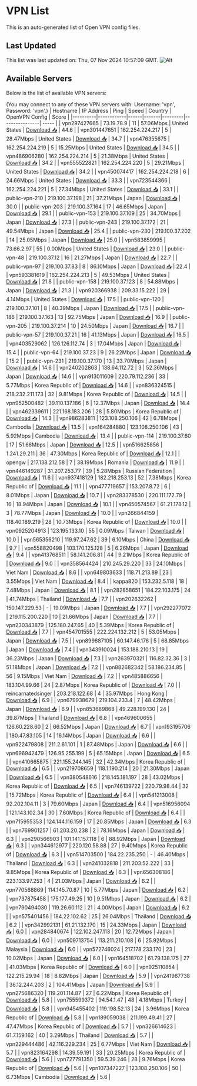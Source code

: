 # VPN List

This is an auto-generated list of Open VPN config files.

## Last Updated

This list was last updated on: Thu, 07 Nov 2024 10:57:09 GMT.
![Alt](https://repobeats.axiom.co/api/embed/186b98318ef1479477931607c1ad7d823f12451f.svg "Repobeats analytics image")

## Available Servers

Below is the list of available VPN servers:

(You may connect to any of these VPN servers with: Username: 'vpn', Password: 'vpn'.)
| Hostname | IP Address | Ping | Speed | Country | OpenVPN Config | Score |
|----------|------------|------|-------|---------|----------------| ----- |
| vpn297427665 | 73.19.78.9 | 11 | 57.06Mbps | United States | [Download 📥](./configs/server_0_US.ovpn) | 44.6 |
| vpn301447651 | 162.254.224.217 | 5 | 28.47Mbps | United States | [Download 📥](./configs/server_1_US.ovpn) | 34.7 |
| vpn476355675 | 162.254.224.219 | 5 | 15.25Mbps | United States | [Download 📥](./configs/server_2_US.ovpn) | 34.5 |
| vpn486906280 | 162.254.224.214 | 5 | 21.38Mbps | United States | [Download 📥](./configs/server_3_US.ovpn) | 34.2 |
| vpn555522821 | 162.254.224.220 | 5 | 29.21Mbps | United States | [Download 📥](./configs/server_4_US.ovpn) | 34.2 |
| vpn450074417 | 162.254.224.218 | 6 | 24.66Mbps | United States | [Download 📥](./configs/server_5_US.ovpn) | 33.3 |
| vpn723544366 | 162.254.224.221 | 5 | 27.34Mbps | United States | [Download 📥](./configs/server_6_US.ovpn) | 33.1 |
| public-vpn-210 | 219.100.37.198 | 21 | 37.21Mbps | Japan | [Download 📥](./configs/server_7_JP.ovpn) | 30.0 |
| public-vpn-203 | 219.100.37.164 | 17 | 46.65Mbps | Japan | [Download 📥](./configs/server_8_JP.ovpn) | 29.1 |
| public-vpn-153 | 219.100.37.109 | 25 | 34.70Mbps | Japan | [Download 📥](./configs/server_9_JP.ovpn) | 27.3 |
| public-vpn-243 | 219.100.37.172 | 21 | 49.54Mbps | Japan | [Download 📥](./configs/server_10_JP.ovpn) | 25.4 |
| public-vpn-230 | 219.100.37.202 | 14 | 25.05Mbps | Japan | [Download 📥](./configs/server_11_JP.ovpn) | 25.0 |
| vpn583859995 | 73.66.2.97 | 55 | 0.00Mbps | United States | [Download 📥](./configs/server_12_US.ovpn) | 23.0 |
| public-vpn-48 | 219.100.37.12 | 16 | 21.27Mbps | Japan | [Download 📥](./configs/server_13_JP.ovpn) | 22.7 |
| public-vpn-97 | 219.100.37.83 | 8 | 86.10Mbps | Japan | [Download 📥](./configs/server_14_JP.ovpn) | 22.4 |
| vpn593381619 | 162.254.224.213 | 5 | 49.53Mbps | United States | [Download 📥](./configs/server_15_US.ovpn) | 21.8 |
| public-vpn-158 | 219.100.37.123 | 8 | 54.88Mbps | Japan | [Download 📥](./configs/server_16_JP.ovpn) | 21.3 |
| vpn920366938 | 209.33.15.222 | 29 | 4.14Mbps | United States | [Download 📥](./configs/server_17_US.ovpn) | 17.5 |
| public-vpn-120 | 219.100.37.101 | 8 | 40.39Mbps | Japan | [Download 📥](./configs/server_18_JP.ovpn) | 17.5 |
| public-vpn-186 | 219.100.37.163 | 13 | 92.75Mbps | Japan | [Download 📥](./configs/server_19_JP.ovpn) | 16.9 |
| public-vpn-205 | 219.100.37.214 | 10 | 24.50Mbps | Japan | [Download 📥](./configs/server_20_JP.ovpn) | 16.7 |
| public-vpn-57 | 219.100.37.21 | 16 | 41.13Mbps | Japan | [Download 📥](./configs/server_21_JP.ovpn) | 16.5 |
| vpn403529062 | 126.126.112.74 | 3 | 17.04Mbps | Japan | [Download 📥](./configs/server_22_JP.ovpn) | 15.4 |
| public-vpn-64 | 219.100.37.23 | 9 | 26.22Mbps | Japan | [Download 📥](./configs/server_23_JP.ovpn) | 15.2 |
| public-vpn-231 | 219.100.37.170 | 13 | 33.70Mbps | Japan | [Download 📥](./configs/server_24_JP.ovpn) | 14.6 |
| vpn240202863 | 138.64.112.72 | 3 | 52.36Mbps | Japan | [Download 📥](./configs/server_25_JP.ovpn) | 14.6 |
| vpn913011609 | 220.79.112.236 | 33 | 5.77Mbps | Korea Republic of | [Download 📥](./configs/server_26_KR.ovpn) | 14.6 |
| vpn836324515 | 218.232.211.173 | 32 | 9.81Mbps | Korea Republic of | [Download 📥](./configs/server_27_KR.ovpn) | 14.5 |
| vpn952500482 | 39.110.137.186 | 6 | 12.37Mbps | Japan | [Download 📥](./configs/server_28_JP.ovpn) | 14.4 |
| vpn462339611 | 221.168.183.206 | 28 | 5.80Mbps | Korea Republic of | [Download 📥](./configs/server_29_KR.ovpn) | 14.3 |
| vpn986283811 | 123.108.250.106 | 42 | 6.78Mbps | Cambodia | [Download 📥](./configs/server_30_KH.ovpn) | 13.5 |
| vpn164284880 | 123.108.250.106 | 43 | 5.92Mbps | Cambodia | [Download 📥](./configs/server_31_KH.ovpn) | 13.4 |
| public-vpn-114 | 219.100.37.60 | 17 | 51.66Mbps | Japan | [Download 📥](./configs/server_32_JP.ovpn) | 12.5 |
| vpn516625856 | 1.241.29.211 | 36 | 47.30Mbps | Korea Republic of | [Download 📥](./configs/server_33_KR.ovpn) | 12.1 |
| opengw | 217.138.212.58 | 7 | 38.19Mbps | Romania | [Download 📥](./configs/server_34_RO.ovpn) | 11.9 |
| vpn446149287 | 31.207.253.77 | 39 | 5.28Mbps | Russian Federation | [Download 📥](./configs/server_35_RU.ovpn) | 11.6 |
| vpn937418129 | 182.218.253.13 | 52 | 7.38Mbps | Korea Republic of | [Download 📥](./configs/server_36_KR.ovpn) | 11.1 |
| vpn477719657 | 153.207.8.72 | 6 | 8.01Mbps | Japan | [Download 📥](./configs/server_37_JP.ovpn) | 10.7 |
| vpn283378530 | 220.111.172.79 | 16 | 18.94Mbps | Japan | [Download 📥](./configs/server_38_JP.ovpn) | 10.1 |
| vpn450574567 | 61.21.178.12 | 3 | 78.77Mbps | Japan | [Download 📥](./configs/server_39_JP.ovpn) | 10.0 |
| vpn266844159 | 118.40.189.219 | 28 | 10.73Mbps | Korea Republic of | [Download 📥](./configs/server_40_KR.ovpn) | 10.0 |
| vpn0925204913 | 123.195.133.10 | 55 | 0.09Mbps | Taiwan | [Download 📥](./configs/server_41_TW.ovpn) | 10.0 |
| vpn565356210 | 119.97.247.62 | 39 | 6.10Mbps | China | [Download 📥](./configs/server_42_CN.ovpn) | 9.7 |
| vpn558820498 | 103.170.125.128 | 5 | 6.26Mbps | Japan | [Download 📥](./configs/server_43_JP.ovpn) | 9.4 |
| vpn413768511 | 58.141.206.81 | 44 | 9.21Mbps | Korea Republic of | [Download 📥](./configs/server_44_KR.ovpn) | 9.0 |
| vpn358564424 | 210.245.29.220 | 33 | 24.10Mbps | Viet Nam | [Download 📥](./configs/server_45_VN.ovpn) | 8.6 |
| vpn649803633 | 118.71.213.89 | 23 | 3.55Mbps | Viet Nam | [Download 📥](./configs/server_46_VN.ovpn) | 8.4 |
| kappa820 | 153.232.5.118 | 18 | 7.48Mbps | Japan | [Download 📥](./configs/server_47_JP.ovpn) | 8.1 |
| vpn282858651 | 184.22.103.175 | 24 | 41.74Mbps | Thailand | [Download 📥](./configs/server_48_TH.ovpn) | 7.7 |
| vpn202632262 | 150.147.229.53 | - | 19.09Mbps | Japan | [Download 📥](./configs/server_49_JP.ovpn) | 7.7 |
| vpn292277072 | 219.115.200.220 | 10 | 21.66Mbps | Japan | [Download 📥](./configs/server_50_JP.ovpn) | 7.7 |
| vpn230343879 | 125.180.247.65 | 40 | 5.39Mbps | Korea Republic of | [Download 📥](./configs/server_51_KR.ovpn) | 7.7 |
| vpn454701555 | 222.224.132.212 | 5 | 53.05Mbps | Japan | [Download 📥](./configs/server_52_JP.ovpn) | 7.5 |
| vpn899687105 | 60.147.46.176 | 5 | 68.85Mbps | Japan | [Download 📥](./configs/server_53_JP.ovpn) | 7.4 |
| vpn343910024 | 153.188.210.13 | 19 | 36.23Mbps | Japan | [Download 📥](./configs/server_54_JP.ovpn) | 7.3 |
| vpn263970321 | 116.82.32.36 | 3 | 51.18Mbps | Japan | [Download 📥](./configs/server_55_JP.ovpn) | 7.2 |
| vpn882682342 | 58.186.234.85 | 56 | 9.15Mbps | Viet Nam | [Download 📥](./configs/server_56_VN.ovpn) | 7.2 |
| vpn485886656 | 183.104.99.66 | 24 | 2.87Mbps | Korea Republic of | [Download 📥](./configs/server_57_KR.ovpn) | 7.0 |
| reincarnatedsinger | 203.218.122.68 | 4 | 35.97Mbps | Hong Kong | [Download 📥](./configs/server_58_HK.ovpn) | 6.9 |
| vpn679938679 | 219.104.233.4 | 7 | 48.42Mbps | Japan | [Download 📥](./configs/server_59_JP.ovpn) | 6.9 |
| vpn853689868 | 49.228.199.130 | 24 | 39.87Mbps | Thailand | [Download 📥](./configs/server_60_TH.ovpn) | 6.8 |
| vpn469600655 | 126.60.228.60 | 2 | 66.52Mbps | Japan | [Download 📥](./configs/server_61_JP.ovpn) | 6.7 |
| vpn193195706 | 180.47.83.105 | 14 | 16.14Mbps | Japan | [Download 📥](./configs/server_62_JP.ovpn) | 6.6 |
| vpn922479808 | 211.2.61.101 | 1 | 87.48Mbps | Japan | [Download 📥](./configs/server_63_JP.ovpn) | 6.6 |
| vpn696942479 | 126.95.255.199 | 5 | 65.15Mbps | Japan | [Download 📥](./configs/server_64_JP.ovpn) | 6.5 |
| vpn410665875 | 221.155.244.145 | 32 | 42.34Mbps | Korea Republic of | [Download 📥](./configs/server_65_KR.ovpn) | 6.5 |
| vpn219708659 | 118.1.190.214 | 20 | 21.30Mbps | Japan | [Download 📥](./configs/server_66_JP.ovpn) | 6.5 |
| vpn380548616 | 218.145.181.197 | 28 | 43.02Mbps | Korea Republic of | [Download 📥](./configs/server_67_KR.ovpn) | 6.5 |
| vpn746139722 | 220.79.98.44 | 32 | 15.72Mbps | Korea Republic of | [Download 📥](./configs/server_68_KR.ovpn) | 6.4 |
| vpn541213008 | 92.202.104.11 | 3 | 79.60Mbps | Japan | [Download 📥](./configs/server_69_JP.ovpn) | 6.4 |
| vpn516956094 | 121.143.102.34 | 30 | 7.60Mbps | Korea Republic of | [Download 📥](./configs/server_70_KR.ovpn) | 6.4 |
| vpn715955353 | 124.144.116.159 | 17 | 20.85Mbps | Japan | [Download 📥](./configs/server_71_JP.ovpn) | 6.3 |
| vpn769901257 | 61.203.20.238 | 2 | 78.16Mbps | Japan | [Download 📥](./configs/server_72_JP.ovpn) | 6.3 |
| vpn290566903 | 101.141.157.118 | 6 | 88.92Mbps | Japan | [Download 📥](./configs/server_73_JP.ovpn) | 6.3 |
| vpn344612977 | 220.120.58.88 | 27 | 9.40Mbps | Korea Republic of | [Download 📥](./configs/server_74_KR.ovpn) | 6.3 |
| vpn514703500 | 184.22.235.250 | - | 46.40Mbps | Thailand | [Download 📥](./configs/server_75_TH.ovpn) | 6.3 |
| vpn241032818 | 211.203.52.222 | 33 | 9.85Mbps | Korea Republic of | [Download 📥](./configs/server_76_KR.ovpn) | 6.3 |
| vpn656308186 | 223.133.97.253 | 4 | 21.03Mbps | Japan | [Download 📥](./configs/server_77_JP.ovpn) | 6.2 |
| vpn770568869 | 114.145.70.87 | 10 | 5.77Mbps | Japan | [Download 📥](./configs/server_78_JP.ovpn) | 6.2 |
| vpn737875458 | 175.177.49.25 | 10 | 9.51Mbps | Japan | [Download 📥](./configs/server_79_JP.ovpn) | 6.2 |
| vpn790494030 | 119.26.60.112 | 21 | 4.00Mbps | Japan | [Download 📥](./configs/server_80_JP.ovpn) | 6.2 |
| vpn575401456 | 184.22.102.62 | 25 | 26.04Mbps | Thailand | [Download 📥](./configs/server_81_TH.ovpn) | 6.2 |
| vpn342992131 | 61.21.132.170 | 15 | 24.33Mbps | Japan | [Download 📥](./configs/server_82_JP.ovpn) | 6.0 |
| vpn284840674 | 122.102.247.113 | 20 | 12.72Mbps | Japan | [Download 📥](./configs/server_83_JP.ovpn) | 6.0 |
| vpn509713754 | 113.211.210.108 | 6 | 25.92Mbps | Malaysia | [Download 📥](./configs/server_84_MY.ovpn) | 6.0 |
| vpn572746024 | 217.178.233.170 | 23 | 10.02Mbps | Japan | [Download 📥](./configs/server_85_JP.ovpn) | 6.0 |
| vpn164518702 | 61.79.138.175 | 27 | 41.03Mbps | Korea Republic of | [Download 📥](./configs/server_86_KR.ovpn) | 6.0 |
| vpn925110854 | 122.215.29.94 | 18 | 8.82Mbps | Japan | [Download 📥](./configs/server_87_JP.ovpn) | 5.9 |
| vpn241987738 | 36.12.244.203 | 2 | 104.41Mbps | Japan | [Download 📥](./configs/server_88_JP.ovpn) | 5.9 |
| vpn275686320 | 119.201.114.87 | 27 | 6.22Mbps | Korea Republic of | [Download 📥](./configs/server_89_KR.ovpn) | 5.8 |
| vpn755599372 | 94.54.1.47 | 48 | 4.18Mbps | Turkey | [Download 📥](./configs/server_90_TR.ovpn) | 5.8 |
| vpn945455402 | 119.198.52.13 | 24 | 3.96Mbps | Korea Republic of | [Download 📥](./configs/server_91_KR.ovpn) | 5.8 |
| vpn189059038 | 211.199.49.41 | 27 | 47.47Mbps | Korea Republic of | [Download 📥](./configs/server_92_KR.ovpn) | 5.7 |
| vpn326614623 | 61.7.159.162 | 40 | 3.29Mbps | Thailand | [Download 📥](./configs/server_93_TH.ovpn) | 5.7 |
| vpn229444486 | 42.116.229.234 | 25 | 6.77Mbps | Viet Nam | [Download 📥](./configs/server_94_VN.ovpn) | 5.7 |
| vpn823164298 | 14.39.59.191 | 33 | 20.25Mbps | Korea Republic of | [Download 📥](./configs/server_95_KR.ovpn) | 5.6 |
| vpn727791350 | 59.5.39.246 | 28 | 9.76Mbps | Korea Republic of | [Download 📥](./configs/server_96_KR.ovpn) | 5.6 |
| vpn107347227 | 123.108.250.106 | 50 | 6.73Mbps | Cambodia | [Download 📥](./configs/server_97_KH.ovpn) | 5.6 |
